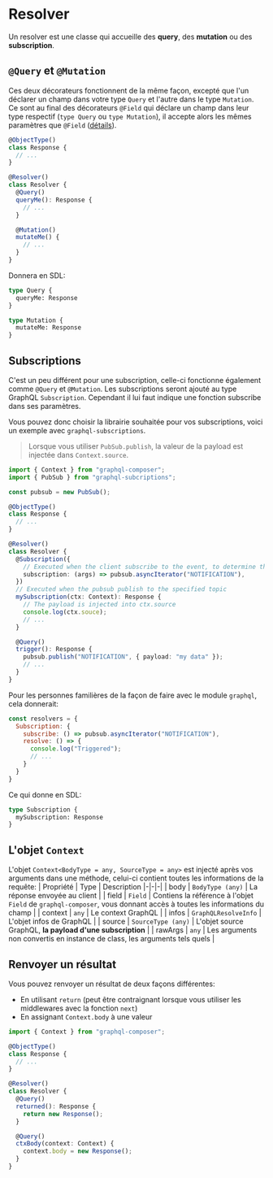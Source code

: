 # Resolver
Un resolver est une classe qui accueille des **query**, des **mutation** ou des **subscription**.

## `@Query` et `@Mutation`
Ces deux décorateurs fonctionnent de la même façon, excepté que l'un déclarer un champ dans votre type `Query` et l'autre dans le type `Mutation`.
Ce sont au final des décorateurs `@Field` qui déclare un champ dans leur type respectif (`type Query` ou `type Mutation`), il accepte alors les mêmes paramètres que `@Field` ([détails](/graphql-composer-decorators/fr/types/field)).

```ts
@ObjectType()
class Response {
  // ...
} 

@Resolver()
class Resolver {
  @Query()
  queryMe(): Response {
    // ...
  }

  @Mutation()
  mutateMe() {
    // ...
  }
}
```
Donnera en SDL:
```graphql
type Query {
  queryMe: Response
}

type Mutation {
  mutateMe: Response
}
```

## Subscriptions
C'est un peu différent pour une subscription, celle-ci fonctionne également comme `@Query` et `@Mutation`. Les subscriptions seront ajouté au type GraphQL `Subscription`. Cependant il lui faut indique une fonction subscribe dans ses paramètres.  

Vous pouvez donc choisir la librairie souhaitée pour vos subscriptions, voici un exemple avec `graphql-subscriptions`.  

> Lorsque vous utiliser `PubSub.publish`, la valeur de la payload est injectée dans `Context.source`.

```ts
import { Context } from "graphql-composer";
import { PubSub } from "graphql-subcriptions";

const pubsub = new PubSub();

@ObjectType()
class Response {
  // ...
} 

@Resolver()
class Resolver {
  @Subscription({
    // Executed when the client subscribe to the event, to determine the topic
    subscription: (args) => pubsub.asyncIterator("NOTIFICATION"),
  })
  // Executed when the pubsub publish to the specified topic
  mySubscription(ctx: Context): Response {
    // The payload is injected into ctx.source
    console.log(ctx.souce);
    // ...
  }

  @Query()
  trigger(): Response {
    pubsub.publish("NOTIFICATION", { payload: "my data" });
    // ...
  }
}
```

Pour les personnes familières de la façon de faire avec le module `graphql`, cela donnerait:
```js
const resolvers = {
  Subscription: {
    subscribe: () => pubsub.asyncIterator("NOTIFICATION"),
    resolve: () => {
      console.log("Triggered");
      // ...
    }
  }
}
```
Ce qui donne en SDL:
```graphql
type Subscription {
  mySubscription: Response
}
```

## L'objet `Context`
L'objet `Context<BodyType = any, SourceType = any>` est injecté après vos arguments dans une méthode, celui-ci contient toutes les informations de la requête:
| Propriété | Type | Description
|-|-|-|
| body | `BodyType (any)` | La réponse envoyée au client |
| field | `Field` | Contiens la référence à l'objet `Field` de `graphql-composer`, vous donnant accès à toutes les informations du champ |
| context | `any` | Le context GraphQL |
| infos | `GraphQLResolveInfo` | L'objet infos de GraphQL |
| source | `SourceType (any)` | L'objet source GraphQL, **la payload d'une subscription** |
| rawArgs | `any` | Les arguments non convertis en instance de class, les arguments tels quels |

## Renvoyer un résultat
Vous pouvez renvoyer un résultat de deux façons différentes:
- En utilisant `return` (peut être contraignant lorsque vous utiliser les middlewares avec la fonction `next`)
- En assignant `Context.body` à une valeur

```ts
import { Context } from "graphql-composer";

@ObjectType()
class Response {
  // ...
} 

@Resolver()
class Resolver {
  @Query()
  returned(): Response {
    return new Response();
  }

  @Query()
  ctxBody(context: Context) {
    context.body = new Response();
  }
}
```
